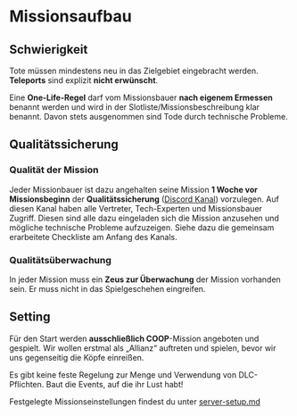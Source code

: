# Missionsaufbau

## Schwierigkeit

Tote müssen mindestens neu in das Zielgebiet eingebracht werden. **Teleports** sind explizit **nicht erwünscht**.

Eine **One-Life-Regel** darf vom Missionsbauer **nach eigenem Ermessen** benannt werden und wird in der Slotliste/Missionsbeschreibung klar benannt. Davon stets ausgenommen sind Tode durch technische Probleme.

## Qualitätssicherung

### Qualität der Mission

Jeder Missionbauer ist dazu angehalten seine Mission **1 Woche vor Missionsbeginn** der **Qualitätssicherung** ([Discord Kanal](https://discord.com/channels/874650742089203792/896818916100280350)) vorzulegen. Auf diesen Kanal haben alle Vertreter, Tech-Experten und Missionsbauer Zugriff. Diesen sind alle dazu eingeladen sich die Mission anzusehen und mögliche technische Probleme aufzuzeigen. Siehe dazu die gemeinsam erarbeitete Checkliste am Anfang des Kanals.

### Qualitätsüberwachung

In jeder Mission muss ein **Zeus zur Überwachung** der Mission vorhanden sein. Er muss nicht in das Spielgeschehen eingreifen.

## Setting

Für den Start werden **ausschließlich COOP**-Mission angeboten und gespielt. Wir wollen erstmal als „Allianz“ auftreten und spielen, bevor wir uns gegenseitig die Köpfe einreißen.

Es gibt keine feste Regelung zur Menge und Verwendung von DLC-Pflichten. Baut die Events, auf die ihr Lust habt!

Festgelegte Missionseinstellungen findest du unter [server-setup.md](server-setup.md "mention")
